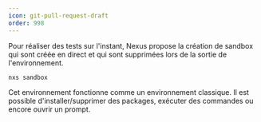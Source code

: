 ```yaml
---
icon: git-pull-request-draft
order: 998
---
```

Pour réaliser des tests sur l'instant, Nexus propose la création de sandbox qui sont créée en direct et qui sont supprimées lors de la sortie de l'environnement.

```console
nxs sandbox
```

Cet environnement fonctionne comme un environnement classique. Il est possible d'installer/supprimer des packages, exécuter des commandes ou encore ouvrir un prompt.
